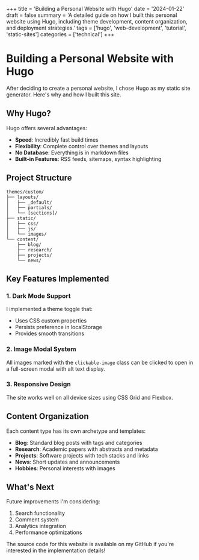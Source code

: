 +++
title = 'Building a Personal Website with Hugo'
date = '2024-01-22'
draft = false
summary = 'A detailed guide on how I built this personal website using Hugo, including theme development, content organization, and deployment strategies.'
tags = ['hugo', 'web-development', 'tutorial', 'static-sites']
categories = ['technical']
+++

# Building a Personal Website with Hugo

After deciding to create a personal website, I chose Hugo as my static site generator. Here's why and how I built this site.

## Why Hugo?

Hugo offers several advantages:

- **Speed**: Incredibly fast build times
- **Flexibility**: Complete control over themes and layouts
- **No Database**: Everything is in markdown files
- **Built-in Features**: RSS feeds, sitemaps, syntax highlighting

## Project Structure

```
themes/custom/
├── layouts/
│   ├── _default/
│   ├── partials/
│   └── [sections]/
├── static/
│   ├── css/
│   ├── js/
│   └── images/
└── content/
    ├── blog/
    ├── research/
    ├── projects/
    └── news/
```

## Key Features Implemented

### 1. Dark Mode Support

I implemented a theme toggle that:
- Uses CSS custom properties
- Persists preference in localStorage
- Provides smooth transitions

### 2. Image Modal System

All images marked with the `clickable-image` class can be clicked to open in a full-screen modal with alt text display.

### 3. Responsive Design

The site works well on all device sizes using CSS Grid and Flexbox.

## Content Organization

Each content type has its own archetype and templates:

- **Blog**: Standard blog posts with tags and categories
- **Research**: Academic papers with abstracts and metadata
- **Projects**: Software projects with tech stacks and links
- **News**: Short updates and announcements
- **Hobbies**: Personal interests with images

## What's Next

Future improvements I'm considering:

1. Search functionality
2. Comment system
3. Analytics integration
4. Performance optimizations

The source code for this website is available on my GitHub if you're interested in the implementation details!